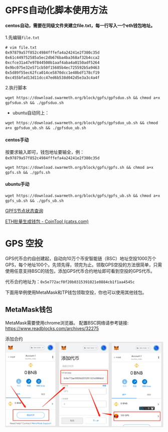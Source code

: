# GPFS自动化脚本使用方法

#### centos自动，需要在同级文件夹建立file.txt，每一行写入一个eth钱包地址。

1.先编辑`file.txt`

```
# vim file.txt
0x97879a57f852c4984fffefa4a24241e2f380c35d
0x61c449752585a5ec2db676ba4ba368af32b4cca2
0xcfce31a47e97844500b1aaf4aba4a0150adf5264
0x9bc075e32e571cb50f15605b4ec725592b5a9463
0x5d89f55ec62fca014ce5870dcc1e40bdf178cf19
0xc455bfad13d11dcc47ed6b538d042d5e3a3c4a4f
```

2.执行脚本

```
wget https://download.swarmeth.org/block/gpfs/gpfsduo.sh && chmod a+x gpfsduo.sh && ./gpfsduo.sh
```

- ubuntu自动同上：

```
wget https://download.swarmeth.org/block/gpfs/gpfsduo_ub.sh && chmod a+x gpfsduo_ub.sh && ./gpfsduo_ub.sh
```

#### centos手动

按要求输入即可，钱包地址要输全，例：`0x97879a57f852c4984fffefa4a24241e2f380c35d`

```
wget https://download.swarmeth.org/block/gpfs/gpfs.sh && chmod a+x gpfs.sh && ./gpfs.sh
```

#### ubuntu手动

```
wget https://download.swarmeth.org/block/gpfs/gpfs_ub.sh && chmod a+x gpfs_ub.sh && ./gpfs_ub.sh
```

[GPFS节点状态查询](https://scan.gpfs.xyz/)

[ETH批量生成钱包 - CoinTool (catxs.com)](https://cointool.catxs.com/eth/createWallet)

# GPS 空投

GPS代币合约自创建起，自动向10万个币安智能链（BSC）地址空投1000万个GPS，每个地址100个。先领先得，领完为止。领取GPS空投的方法很简单，只需使用任意支持BSC的钱包，添加GPS代币合约地址即可看到空投的GPS代币。

代币合约地址为：`0x5e772acf0f20b0315391021e0884cb1f1aa4545c`

下面用举例使用MetaMask和TP钱包领取空投，你也可以使用其他钱包。

## MetaMask钱包

MetaMask需要使用chrome浏览器。
配置BSC网络请参考链接: https://www.readblocks.com/archives/32275

添加合约 [![img](https://raw.githubusercontent.com/gpfs-group/airdrop/main/image/4.png)](https://raw.githubusercontent.com/gpfs-group/airdrop/main/image/4.png)

